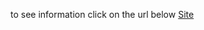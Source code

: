 to see information click on the url below
[Site](http://reza-esmaeel-zade.github.io/coursera-test/site)

